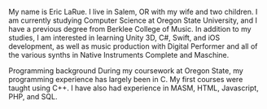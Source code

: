 My name is Eric LaRue.  I live in Salem, OR with my wife and two children.  I am currently studying Computer Science at Oregon State University, and I have a previous degree from Berklee College of Music.  In addition to my studies, I am interested in learning Unity 3D, C#, Swift, and iOS development, as well as music production with Digital Performer and all of the various synths in Native Instruments Complete and Maschine.

Programming background
During my coursework at Oregon State, my programming experience has largely been in C.  My first courses were taught using C++.  I have also had experience in MASM, HTML, Javascript, PHP, and SQL.